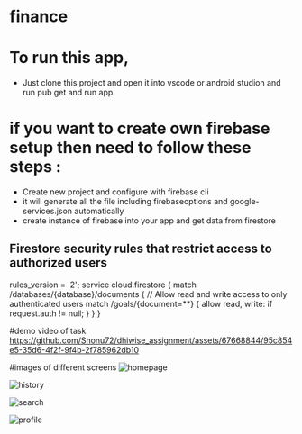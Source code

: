 # finance
# To run this app, 
- Just clone this project and open it into vscode or android studion and run pub get and run app.

# if you want to create own firebase setup then need to follow these steps : 
- Create new project and configure with firebase cli
- it will generate all the file including firebaseoptions and google-services.json automatically
 - create instance of firebase into your app and get data from firestore 

## Firestore security rules that restrict access to authorized users
rules_version = '2';
service cloud.firestore {
  match /databases/{database}/documents {
    // Allow read and write access to only authenticated users
    match /goals/{document=**} {
      allow read, write: if request.auth != null;
    }
  }
}


#demo video of task
https://github.com/Shonu72/dhiwise_assignment/assets/67668844/95c854e5-35d6-4f2f-9f4b-2f785962db10

#images of different screens
![homepage](https://github.com/Shonu72/dhiwise_assignment/assets/67668844/f6613a59-970b-412f-8dad-9b353fbd04a4)

![history](https://github.com/Shonu72/dhiwise_assignment/assets/67668844/50650b59-35ad-4aeb-aa5d-e3ad3ad292dd)

![search](https://github.com/Shonu72/dhiwise_assignment/assets/67668844/0ad604f9-3f25-4a82-bdc5-08c2d4de3432)

![profile](https://github.com/Shonu72/dhiwise_assignment/assets/67668844/417420e6-2a77-491e-bb5c-cedd269e3f25)

